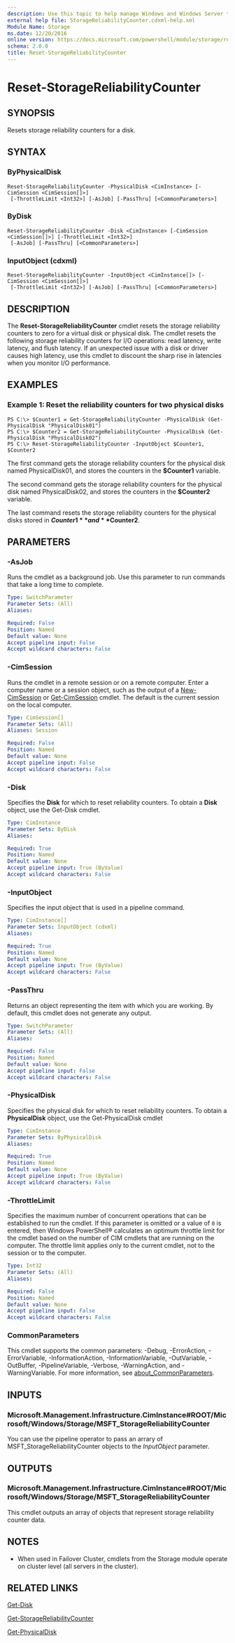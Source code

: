```yaml
---
description: Use this topic to help manage Windows and Windows Server technologies with Windows PowerShell.
external help file: StorageReliabilityCounter.cdxml-help.xml
Module Name: Storage
ms.date: 12/20/2016
online version: https://docs.microsoft.com/powershell/module/storage/reset-storagereliabilitycounter?view=windowsserver2019-ps&wt.mc_id=ps-gethelp
schema: 2.0.0
title: Reset-StorageReliabilityCounter
---
```


# Reset-StorageReliabilityCounter

## SYNOPSIS
Resets storage reliability counters for a disk.

## SYNTAX

### ByPhysicalDisk
```
Reset-StorageReliabilityCounter -PhysicalDisk <CimInstance> [-CimSession <CimSession[]>]
 [-ThrottleLimit <Int32>] [-AsJob] [-PassThru] [<CommonParameters>]
```

### ByDisk
```
Reset-StorageReliabilityCounter -Disk <CimInstance> [-CimSession <CimSession[]>] [-ThrottleLimit <Int32>]
 [-AsJob] [-PassThru] [<CommonParameters>]
```

### InputObject (cdxml)
```
Reset-StorageReliabilityCounter -InputObject <CimInstance[]> [-CimSession <CimSession[]>]
 [-ThrottleLimit <Int32>] [-AsJob] [-PassThru] [<CommonParameters>]
```

## DESCRIPTION
The **Reset-StorageReliabilityCounter** cmdlet resets the storage reliability counters to zero for a virtual disk or physical disk.
The cmdlet resets the following storage reliability counters for I/O operations: read latency, write latency, and flush latency.
If an unexpected issue with a disk or driver causes high latency, use this cmdlet to discount the sharp rise in latencies when you monitor I/O performance.

## EXAMPLES

### Example 1: Reset the reliability counters for two physical disks
```
PS C:\> $Counter1 = Get-StorageReliabilityCounter -PhysicalDisk (Get-PhysicalDisk "PhysicalDisk01")
PS C:\> $Counter2 = Get-StorageReliabilityCounter -PhysicalDisk (Get-PhysicalDisk "PhysicalDisk02")
PS C:\> Reset-StorageReliabilityCounter -InputObject $Counter1, $Counter2
```

The first command gets the storage reliability counters for the physical disk named PhysicalDisk01, and stores the counters in the **$Counter1** variable.

The second command gets the storage reliability counters for the physical disk named PhysicalDisk02, and stores the counters in the **$Counter2** variable.

The last command resets the storage reliability counters for the physical disks stored in **$Counter1** and **$Counter2**.

## PARAMETERS

### -AsJob
Runs the cmdlet as a background job. Use this parameter to run commands that take a long time to complete.

```yaml
Type: SwitchParameter
Parameter Sets: (All)
Aliases:

Required: False
Position: Named
Default value: None
Accept pipeline input: False
Accept wildcard characters: False
```

### -CimSession
Runs the cmdlet in a remote session or on a remote computer.
Enter a computer name or a session object, such as the output of a [New-CimSession](https://go.microsoft.com/fwlink/p/?LinkId=227967) or [Get-CimSession](https://go.microsoft.com/fwlink/p/?LinkId=227966) cmdlet.
The default is the current session on the local computer.

```yaml
Type: CimSession[]
Parameter Sets: (All)
Aliases: Session

Required: False
Position: Named
Default value: None
Accept pipeline input: False
Accept wildcard characters: False
```

### -Disk
Specifies the **Disk** for which to reset reliability counters.
To obtain a **Disk** object, use the Get-Disk cmdlet.

```yaml
Type: CimInstance
Parameter Sets: ByDisk
Aliases:

Required: True
Position: Named
Default value: None
Accept pipeline input: True (ByValue)
Accept wildcard characters: False
```

### -InputObject
Specifies the input object that is used in a pipeline command.

```yaml
Type: CimInstance[]
Parameter Sets: InputObject (cdxml)
Aliases:

Required: True
Position: Named
Default value: None
Accept pipeline input: True (ByValue)
Accept wildcard characters: False
```

### -PassThru
Returns an object representing the item with which you are working.
By default, this cmdlet does not generate any output.

```yaml
Type: SwitchParameter
Parameter Sets: (All)
Aliases:

Required: False
Position: Named
Default value: None
Accept pipeline input: False
Accept wildcard characters: False
```

### -PhysicalDisk
Specifies the physical disk for which to reset reliability counters.
To obtain a **PhysicalDisk** object, use the Get-PhysicalDisk cmdlet

```yaml
Type: CimInstance
Parameter Sets: ByPhysicalDisk
Aliases:

Required: True
Position: Named
Default value: None
Accept pipeline input: True (ByValue)
Accept wildcard characters: False
```

### -ThrottleLimit
Specifies the maximum number of concurrent operations that can be established to run the cmdlet.
If this parameter is omitted or a value of `0` is entered, then Windows PowerShell® calculates an optimum throttle limit for the cmdlet based on the number of CIM cmdlets that are running on the computer.
The throttle limit applies only to the current cmdlet, not to the session or to the computer.

```yaml
Type: Int32
Parameter Sets: (All)
Aliases:

Required: False
Position: Named
Default value: None
Accept pipeline input: False
Accept wildcard characters: False
```

### CommonParameters
This cmdlet supports the common parameters: -Debug, -ErrorAction, -ErrorVariable, -InformationAction, -InformationVariable, -OutVariable, -OutBuffer, -PipelineVariable, -Verbose, -WarningAction, and -WarningVariable. For more information, see [about_CommonParameters](https://go.microsoft.com/fwlink/?LinkID=113216).

## INPUTS

### Microsoft.Management.Infrastructure.CimInstance#ROOT/Microsoft/Windows/Storage/MSFT_StorageReliabilityCounter
You can use the pipeline operator to pass an arrary of MSFT_StorageReliabilityCounter objects to the *InputObject* parameter.

## OUTPUTS

### Microsoft.Management.Infrastructure.CimInstance#ROOT/Microsoft/Windows/Storage/MSFT_StorageReliabilityCounter
This cmdlet outputs an array of objects that represent storage reliability counter data.

## NOTES

* When used in Failover Cluster, cmdlets from the Storage module operate on cluster level (all servers in the cluster).

## RELATED LINKS

[Get-Disk](./Get-Disk.md)

[Get-StorageReliabilityCounter](./Get-StorageReliabilityCounter.md)

[Get-PhysicalDisk](./Get-PhysicalDisk.md)

